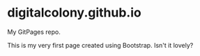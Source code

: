 # digitalcolony.github.io

My GitPages repo.

This is my very first page created using Bootstrap. Isn't it lovely?
